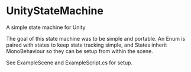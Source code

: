# UnityStateMachine
A simple state machine for Unity

The goal of this state machine was to be simple and portable. An Enum is paired with states to keep state tracking simple, 
and States inherit MonoBehaviour so they can be setup from within the scene.

See ExampleScene and ExampleScript.cs for setup.